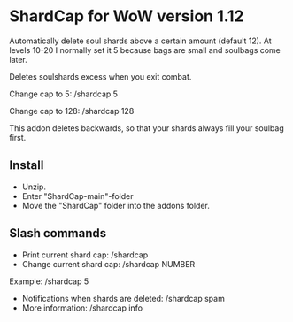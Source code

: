 # ShardCap for WoW version 1.12
Automatically delete soul shards above a certain amount (default 12). At levels 10-20 I normally set it 5 because bags are small and soulbags come later. 

Deletes soulshards excess when you exit combat.

Change cap to 5: /shardcap 5


Change cap to 128: /shardcap 128


This addon deletes backwards, so that your shards always fill your soulbag first. 


## Install
- Unzip. 
- Enter "ShardCap-main"-folder
- Move the "ShardCap" folder into the addons folder. 

## Slash commands
- Print current shard cap: /shardcap    
- Change current shard cap: /shardcap NUMBER
  
Example: /shardcap 5
  
- Notifications when shards are deleted: /shardcap spam
- More information: /shardcap info

